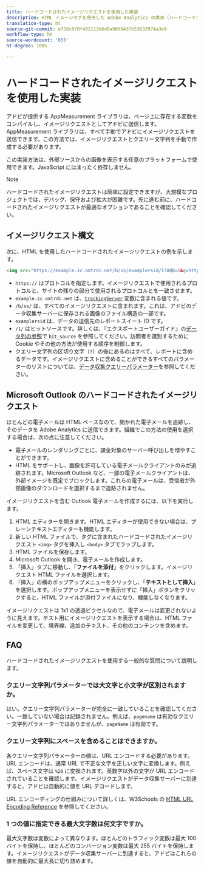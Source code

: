 ```yaml
---
title: ハードコードされたイメージリクエストを使用した実装
description: HTML イメージタグを使用した Adobe Analytics の実装（ハードコードされたイメージリクエスト）
translation-type: ht
source-git-commit: e758c070f402113b6d8a9069437b53633974a3e9
workflow-type: ht
source-wordcount: '655'
ht-degree: 100%

---
```



# ハードコードされたイメージリクエストを使用した実装

アドビが提供する AppMeasurement ライブラリは、ページ上に存在する変数をコンパイルし、イメージリクエストとしてアドビに送信します。AppMeasurement ライブラリは、すべて手動でアドビにイメージリクエストを送信できます。この方法では、イメージリクエストとクエリー文字列を手動で作成する必要があります。

この実装方法は、外部ソースからの画像を表示する任意のプラットフォームで使用できます。JavaScript にはまったく依存しません。

>[!NOTE]
>
> ハードコードされたイメージリクエストは簡単に設定できますが、大規模なプロジェクトでは、デバッグ、保守および拡大が困難です。先に進む前に、ハードコードされたイメージリクエストが最適なオプションであることを確認してください。

## イメージリクエスト構文

次に、HTML を使用したハードコードされたイメージリクエストの例を示します。

```html
<img src="https://example.sc.omtrdc.net/b/ss/examplersid/1?AQB=1&g=http%3A%2F%2Fexample.com&pageName=Example%20hardcoded%20hit&v1=Example%20value&AQE=1"/>
```

* `https://` はプロトコルを指定します。イメージリクエストで使用されるプロトコルと、サイトの残りの部分で使用されるプロトコルとを一致させます。
* `example.sc.omtrdc.net` は、[`trackingServer`](/help/implement/vars/config-vars/trackingserver.md) 変数に含まれる値です。
* `/b/ss/` は、すべてのイメージリクエストに含まれます。これは、アドビのデータ収集サーバーに保存される画像のファイル構造の一部です。
* `examplersid` は、データの送信先のレポートスイート ID です。
* `/1/` はヒットソースです。詳しくは、『エクスポートユーザーガイド』の[データ列の参照](../../export/analytics-data-feed/c-df-contents/datafeeds-reference.md)で `hit_source` を参照してください。訪問者を識別するために Cookie やその他の方法が使用する順序を制御します。
* クエリー文字列の区切り文字（`?`）の後にあるのはすべて、レポートに含めるデータです。イメージリクエストに含めることができるすべてのパラメーターのリストについては、[データ収集クエリーパラメーター](../validate/query-parameters.md)を参照してください。

## Microsoft Outlook のハードコードされたイメージリクエスト

ほとんどの電子メールは HTML ベースなので、開かれた電子メールを追跡し、そのデータを Adobe Analytics に送信できます。組織でこの方法の使用を選択する場合は、次の点に注意してください。

* 電子メールのレンダリングごとに、課金対象のサーバー呼び出しを増やすことができます。
* HTML をサポートし、画像を許可している電子メールクライアントのみが追跡されます。Microsoft Outlook など、一部の電子メールクライアントは、外部イメージを既定でブロックします。これらの電子メールは、受信者が外部画像のダウンロードを選択するまで追跡されません。

イメージリクエストを含む Outlook 電子メールを作成するには、以下を実行します。

1. HTML エディターを開きます。HTML エディターが使用できない場合は、プレーンテキストエディターも機能します。
2. 新しい HTML ファイルで、タグに含まれたハードコードされたイメージリクエスト `<img>` タグを挿入し `<body>` タブでラップします。
3. HTML ファイルを保存します。
4. Microsoft Outlook を開き、電子メールを作成します。
5. 「挿入」タブに移動し、「**ファイルを添付**」をクリックします。イメージリクエスト HTML ファイルを選択します。
6. 「挿入」の横のポップアップメニューをクリックし、「**テキストとして挿入**」を選択します。ポップアップメニューを表示せずに「挿入」ボタンをクリックすると、HTML ファイルが添付ファイルになり、機能しなくなります。

イメージリクエストは 1x1 の透過ピクセルなので、電子メールは変更されないように見えます。テスト用にイメージリクエストを表示する場合は、HTML ファイルを変更して、境界線、追加のテキスト、その他のコンテンツを含めます。

## FAQ

ハードコードされたイメージリクエストを使用する一般的な質問について説明します。

### クエリー文字列パラメーターでは大文字と小文字が区別されますか。

はい。クエリー文字列パラメーターが完全に一致していることを確認してください。一致していない場合は記録されません。例えば、`pagename` は有効なクエリー文字列パラメーターではありませんが、`pageName` は有効です。

### クエリー文字列にスペースを含めることはできますか。

各クエリー文字列パラメーターの値は、URL エンコードする必要があります。URL エンコードは、通常 URL で不正な文字を正しい文字に変換します。例えば、スペース文字は `%20` に変換されます。英数字以外の文字が URL エンコードされていることを確認します。イメージリクエストがデータ収集サーバーに到達すると、アドビは自動的に値を URL デコードします。

URL エンコーディングの仕組みについて詳しくは、W3Schools の [HTML URL Encoding Reference](https://www.w3schools.com/tags/ref_urlencode.asp) を参照してください。

### 1 つの値に指定できる最大文字数は何文字ですか。

最大文字数は変数によって異なります。ほとんどのトラフィック変数は最大 100 バイトを保持し、ほとんどのコンバージョン変数は最大 255 バイトを保持します。イメージリクエストがデータ収集サーバーに到達すると、アドビはこれらの値を自動的に最大長に切り詰めます。
